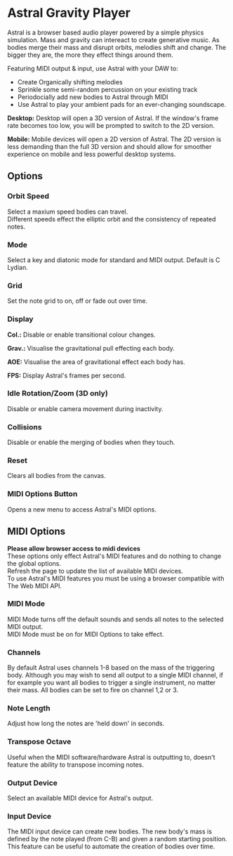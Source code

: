 # Astral Gravity Player

Astral is a browser based audio player powered by a simple physics simulation. Mass and gravity can intereact to create generative music. As bodies merge their mass and disrupt orbits, melodies shift and change. The bigger they are, the more they effect things around them.

Featuring MIDI output & input, use Astral with your DAW to:
- Create Organically shifting melodies
- Sprinkle some semi-random percussion on your existing track
- Periodocially add new bodies to Astral through MIDI
- Use Astral to play your ambient pads for an ever-changing soundscape.

**Desktop:** Desktop will open a 3D version of Astral. If the window's frame rate becomes too low, you will be prompted to switch to the 2D version.

**Mobile:** Mobile devices will open a 2D version of Astral. The 2D version is less demanding than the full 3D version and should allow for smoother experience on mobile and less powerful desktop systems.

## Options

### Orbit Speed

Select a maxium speed bodies can travel.  
Different speeds effect the elliptic orbit and the consistency of repeated notes.

### Mode

Select a key and diatonic mode for standard and MIDI output. 
Default is C Lydian.

### Grid

Set the note grid to on, off or fade out over time.

### Display

**Col.:** Disable or enable transitional colour changes.

**Grav.:** Visualise the gravitational pull effecting each body.

**AOE:** Visualise the area of gravitational effect each body has.

**FPS:** Display Astral's frames per second.

### Idle Rotation/Zoom (3D only)

Disable or enable camera movement during inactivity.

### Collisions

Disable or enable the merging of bodies when they touch.

### Reset

Clears all bodies from the canvas.

### MIDI Options Button

Opens a new menu to access Astral's MIDI options.

## MIDI Options

**Please allow browser access to midi devices**  
These options only effect Astral's MIDI features and do nothing to change the global options.  
Refresh the page to update the list of available MIDI devices.  
To use Astral's MIDI features you must be using a browser compatible with The Web MIDI API.

### MIDI Mode

MIDI Mode turns off the default sounds and sends all notes to the selected MIDI output.  
MIDI Mode must be on for MIDI Options to take effect.

### Channels

By default Astral uses channels 1-8 based on the mass of the triggering body. Although you may wish to send all output to a single MIDI channel, if for example you want all bodies to trigger a single instrument, no matter their mass. All bodies can be set to fire on channel 1,2 or 3.

### Note Length

Adjust how long the notes are 'held down' in seconds.

### Transpose Octave

Useful when the MIDI software/hardware Astral is outputting to, doesn't feature the ability to transpose incoming notes.

### Output Device

Select an available MIDI device for Astral's output.

### Input Device

The MIDI input device can create new bodies. The new body's mass is defined by the note played (from C-B) and given a random starting position. This feature can be useful to automate the creation of bodies over time.
